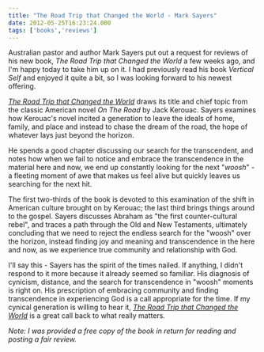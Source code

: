 ```yaml
---
title: "The Road Trip that Changed the World - Mark Sayers"
date: 2012-05-25T16:23:24.000
tags: ['books','reviews']
---
```


Australian pastor and author Mark Sayers put out a request for reviews of his new book, _The Road Trip that Changed the World_ a few weeks ago, and I'm happy today to take him up on it. I had previously read his book _Vertical Self_ and enjoyed it quite a bit, so I was looking forward to his newest offering.

_[The Road Trip that Changed the World](http://www.amazon.com/gp/product/0802409318/ref=as_li_ss_il?ie=UTF8&tag=chrishubbs-20&linkCode=as2&camp=1789&creative=390957&creativeASIN=0802409318)_ draws its title and chief topic from the classic American novel _On The Road_ by Jack Kerouac. Sayers examines how Kerouac's novel incited a generation to leave the ideals of home, family, and place and instead to chase the dream of the road, the hope of whatever lays just beyond the horizon.

He spends a good chapter discussing our search for the transcendent, and notes how when we fail to notice and embrace the transcendence in the material here and now, we end up constantly looking for the next "_woosh_" - a fleeting moment of awe that makes us feel alive but quickly leaves us searching for the next hit.

The first two-thirds of the book is devoted to this examination of the shift in American culture brought on by Kerouac; the last third brings things around to the gospel. Sayers discusses Abraham as "the first counter-cultural rebel", and traces a path through the Old and New Testaments, ultimately concluding that we need to reject the endless search for the "woosh" over the horizon, instead finding joy and meaning and transcendence in the here and now, as we experience true community and relationship with God.

I'll say this - Sayers has the spirit of the times nailed. If anything, I didn't respond to it more because it already seemed so familiar. His diagnosis of cynicism, distance, and the search for transcendence in "woosh" moments is right on. His prescription of embracing community and finding transcendence in experiencing God is a call appropriate for the time. If my cynical generation is willing to hear it, _[The Road Trip that Changed the World](http://www.amazon.com/gp/product/0802409318/ref=as_li_ss_il?ie=UTF8&tag=chrishubbs-20&linkCode=as2&camp=1789&creative=390957&creativeASIN=0802409318)_ is a great call back to what really matters.

_Note: I was provided a free copy of the book in return for reading and posting a fair review._
